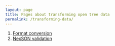 ```yaml
---
layout: page
title: Pages about transforming open tree data
permalink: /transforming-data/
---
```


  1. [Format conversion](./format-conversion)
  2. [NexSON validation](./nexson-validation)

